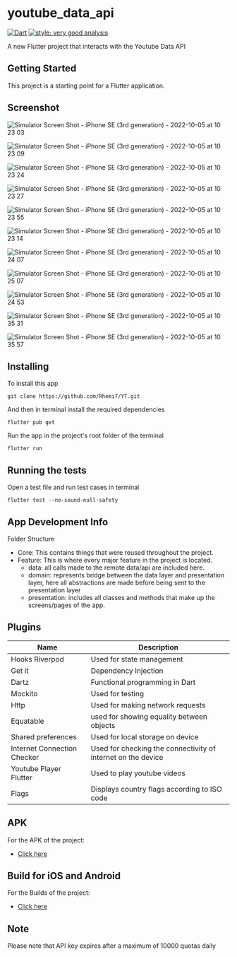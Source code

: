 # youtube_data_api

[![Dart](https://github.com/Rhemi7/YT/actions/workflows/dart.yml/badge.svg)](https://github.com/Rhemi7/YT/actions/workflows/dart.yml)  [![style: very good analysis](https://img.shields.io/badge/style-very_good_analysis-B22C89.svg)](https://pub.dev/packages/very_good_analysis)


A new Flutter project that interacts with the Youtube Data API

## Getting Started

This project is a starting point for a Flutter application.

## Screenshot

![Simulator Screen Shot - iPhone SE (3rd generation) - 2022-10-05 at 10 23 03](https://user-images.githubusercontent.com/54381642/194028235-dd762cad-789e-4276-86e7-08046ee9d3e0.png)

![Simulator Screen Shot - iPhone SE (3rd generation) - 2022-10-05 at 10 23 09](https://user-images.githubusercontent.com/54381642/194028391-668bed2a-e0d9-45cf-99b3-ec000b28c220.png)

![Simulator Screen Shot - iPhone SE (3rd generation) - 2022-10-05 at 10 23 24](https://user-images.githubusercontent.com/54381642/194028553-f60d2ddd-b6dd-4630-9651-48693d71e2cb.png)

![Simulator Screen Shot - iPhone SE (3rd generation) - 2022-10-05 at 10 23 27](https://user-images.githubusercontent.com/54381642/194028570-19c26bd1-549b-462f-9019-70b73f8c2f9b.png)

![Simulator Screen Shot - iPhone SE (3rd generation) - 2022-10-05 at 10 23 55](https://user-images.githubusercontent.com/54381642/194028809-79d582c3-0b70-4707-aea0-a63da914ef18.png)

![Simulator Screen Shot - iPhone SE (3rd generation) - 2022-10-05 at 10 23 14](https://user-images.githubusercontent.com/54381642/194029124-88688e89-e38e-4d45-95f5-fed751ffcde8.png)

![Simulator Screen Shot - iPhone SE (3rd generation) - 2022-10-05 at 10 24 07](https://user-images.githubusercontent.com/54381642/194029334-f21eee29-66e4-43c1-b32a-ada65afaaa09.png)

![Simulator Screen Shot - iPhone SE (3rd generation) - 2022-10-05 at 10 25 07](https://user-images.githubusercontent.com/54381642/194029538-2564fccc-4620-458c-b07c-83e40f1a5b07.png)

![Simulator Screen Shot - iPhone SE (3rd generation) - 2022-10-05 at 10 24 53](https://user-images.githubusercontent.com/54381642/194029606-89d987f7-f106-47c9-b718-909c0f4ab750.png)

![Simulator Screen Shot - iPhone SE (3rd generation) - 2022-10-05 at 10 35 31](https://user-images.githubusercontent.com/54381642/194029943-4743b8e7-c3c8-4cc1-a129-72e3cbc0c856.png)

![Simulator Screen Shot - iPhone SE (3rd generation) - 2022-10-05 at 10 35 57](https://user-images.githubusercontent.com/54381642/194029988-3ae40283-811f-499d-8351-385fd343984c.png)

## Installing
To install this app

```
git clone https://github.com/Rhemi7/YT.git
```

And then in terminal install the required dependencies

```
flutter pub get
```
Run the app in the project's root folder of the terminal

```
flutter run 
```

## Running the tests
Open a test file and run test cases in terminal

```
flutter test --no-sound-null-safety
```

## App Development Info
Folder Structure

  - Core: This contains things that were reused throughout the project.
  - Feature: This is where every major feature in the project is located.
     - data: all calls made to the remote data/api are included here.
     - domain: represents bridge between the data layer and presentation layer, here all abstractions are made before being sent to the presentation layer
     - presentation: includes all classes and methods that make up the screens/pages of the app.
     
## Plugins
| Name | Description |
| --- | --- |
| Hooks Riverpod | Used for state management |
| Get it | Dependency Injection |
| Dartz | Functional programming in Dart |
| Mockito | Used for testing |
| Http | Used for making network requests|
| Equatable | used for showing equality between objects |
| Shared preferences | Used for local storage on device |
| Internet Connection Checker | Used for checking the connectivity of internet on the device |
| Youtube Player Flutter | Used to play youtube videos |
| Flags | Displays country flags according to ISO code |

## APK
For the APK of the project:

- [Click here](https://drive.google.com/file/d/1sU1iwHhynzPEl5iHbpvoBZ9E4BDuqsB8/view?usp=sharing)

## Build for iOS and Android
For the Builds of the project:

- [Click here](https://drive.google.com/drive/folders/14Meq2zz4liAeEy-elm2_1T0UKOfQ6n-y?usp=sharing)


## Note
Please note that API key expires after a maximum of 10000 quotas daily
